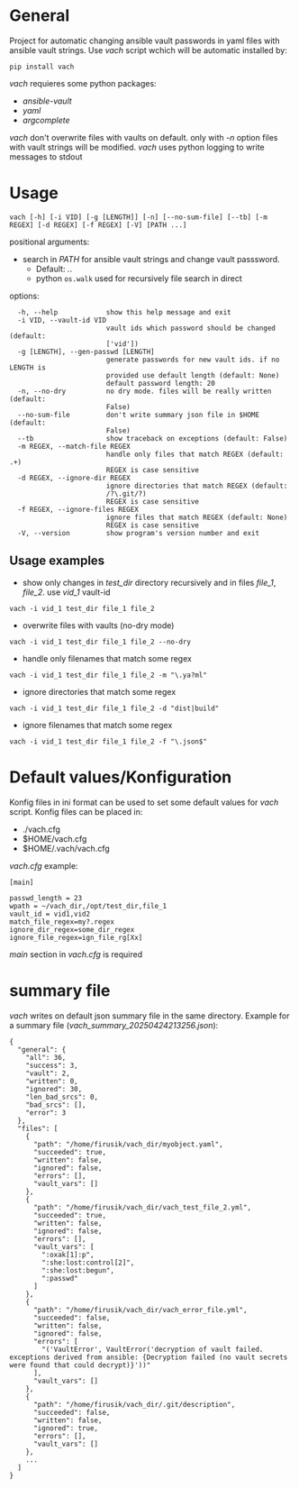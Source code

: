 # General
Project for automatic changing ansible vault passwords in yaml files with ansible vault strings. Use *vach* script wchich will be automatic installed by:
```
pip install vach
```
*vach* requieres some python packages:
- *ansible-vault*
- *yaml*
- *argcomplete*

*vach* don't overwrite files with vaults on default. only with *-n* option files with vault strings will be modified.
*vach* uses python logging to write messages to stdout

# Usage

```
vach [-h] [-i VID] [-g [LENGTH]] [-n] [--no-sum-file] [--tb] [-m REGEX] [-d REGEX] [-f REGEX] [-V] [PATH ...]
```
positional arguments:
- search in  *PATH* for ansible vault strings and change vault passsword. 
  - Default: *.*. 
  - python `os.walk` used for recursively file search in direct

options:
```
  -h, --help            show this help message and exit
  -i VID, --vault-id VID
                        vault ids which password should be changed (default:
                        ['vid'])
  -g [LENGTH], --gen-passwd [LENGTH]
                        generate passwords for new vault ids. if no LENGTH is
                        provided use default length (default: None)
                        default password length: 20
  -n, --no-dry          no dry mode. files will be really written (default:
                        False)
  --no-sum-file         don't write summary json file in $HOME (default:
                        False)
  --tb                  show traceback on exceptions (default: False)
  -m REGEX, --match-file REGEX
                        handle only files that match REGEX (default: .+)
                        REGEX is case sensitive
  -d REGEX, --ignore-dir REGEX
                        ignore directories that match REGEX (default:
                        /?\.git/?)
                        REGEX is case sensitive
  -f REGEX, --ignore-files REGEX
                        ignore files that match REGEX (default: None)
                        REGEX is case sensitive
  -V, --version         show program's version number and exit
```

## Usage examples
- show only changes in *test_dir* directory recursively and in files *file_1*, *file_2*. use *vid_1* vault-id
```
vach -i vid_1 test_dir file_1 file_2
```
- overwrite files with vaults (no-dry mode)
```
vach -i vid_1 test_dir file_1 file_2 --no-dry
```
- handle only filenames that match some regex
```
vach -i vid_1 test_dir file_1 file_2 -m "\.ya?ml"
```
- ignore directories that match some regex
```
vach -i vid_1 test_dir file_1 file_2 -d "dist|build"
```
- ignore filenames that match some regex
```
vach -i vid_1 test_dir file_1 file_2 -f "\.json$"
```

# Default values/Konfiguration
Konfig files in ini format can be used to set some default values for *vach* script. Konfig files can be placed in:
- ./vach.cfg
- $HOME/vach.cfg
- $HOME/.vach/vach.cfg 

*vach.cfg* example:
```
[main]

passwd_length = 23
wpath = ~/vach_dir,/opt/test_dir,file_1
vault_id = vid1,vid2
match_file_regex=my?.regex
ignore_dir_regex=some_dir_regex
ignore_file_regex=ign_file_rg[Xx]
```
*main* section in *vach.cfg* is required

# summary file
*vach* writes on default json summary file in the same directory. Example for a summary file (*vach_summary_20250424213256.json*):
```
{
  "general": {
    "all": 36,
    "success": 3,
    "vault": 2,
    "written": 0,
    "ignored": 30,
    "len_bad_srcs": 0,
    "bad_srcs": [],
    "error": 3
  },
  "files": [
    {
      "path": "/home/firusik/vach_dir/myobject.yaml",
      "succeeded": true,
      "written": false,
      "ignored": false,
      "errors": [],
      "vault_vars": []
    },
    {
      "path": "/home/firusik/vach_dir/vach_test_file_2.yml",
      "succeeded": true,
      "written": false,
      "ignored": false,
      "errors": [],
      "vault_vars": [
        ":oxak[1]:p",
        ":she:lost:control[2]",
        ":she:lost:begun",
        ":passwd"
      ]
    },
    {
      "path": "/home/firusik/vach_dir/vach_error_file.yml",
      "succeeded": false,
      "written": false,
      "ignored": false,
      "errors": [
        "('VaultError', VaultError('decryption of vault failed. exceptions derived from ansible: {Decryption failed (no vault secrets were found that could decrypt)}'))"
      ],
      "vault_vars": []
    },
    {
      "path": "/home/firusik/vach_dir/.git/description",
      "succeeded": false,
      "written": false,
      "ignored": true,
      "errors": [],
      "vault_vars": []
    },
    ...
  ]
}
```
